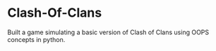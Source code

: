 # Clash-Of-Clans
Built a game simulating a basic version of Clash of Clans using OOPS concepts in python. 
